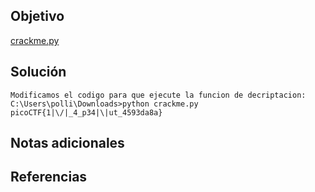 ## Objetivo
[crackme.py](https://mercury.picoctf.net/static/be2ba466c6154e42c756bf737ddcecc3/crackme.py)
## Solución
```
Modificamos el codigo para que ejecute la funcion de decriptacion:
C:\Users\polli\Downloads>python crackme.py
picoCTF{1|\/|_4_p34|\|ut_4593da8a}
```
## Notas adicionales
## Referencias
